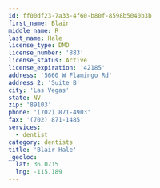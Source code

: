 ```yaml
---
id: ff00df23-7a33-4f60-b80f-8598b5040b3b
first_name: Blair
middle_name: R
last_name: Hale
license_type: DMD
license_number: '883'
license_status: Active
license_expiration: '42185'
address: '5660 W Flamingo Rd'
address_2: 'Suite B'
city: 'Las Vegas'
state: NV
zip: '89103'
phone: '(702) 871-4903'
fax: '(702) 871-1485'
services:
  - dentist
category: dentists
title: 'Blair Hale'
_geoloc:
  lat: 36.0715
  lng: -115.189
---
```

